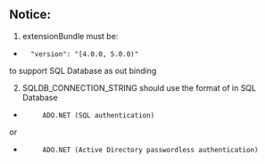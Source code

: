 ## Notice: 
1. extensionBundle must be:  
*       "version": "[4.0.0, 5.0.0)"
 to support SQL Database as out binding

 2. SQLDB_CONNECTION_STRING should use the format of in SQL Database 
 *          ADO.NET (SQL authentication) 
 or 
 *          ADO.NET (Active Directory passwordless authentication) 
 